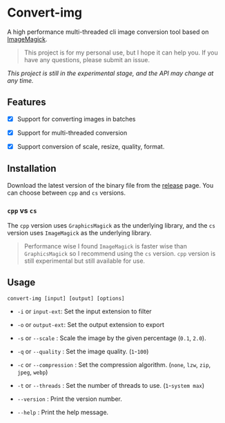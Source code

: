 # Convert-img
A high performance multi-threaded cli image conversion tool based on [ImageMagick](https://github.com/ImageMagick/ImageMagick).

> This project is for my personal use, but I hope it can help you. If you have any questions, please submit an issue.

*This project is still in the experimental stage, and the API may change at any time.*

## Features
- [x] Support for converting images in batches
- [x] Support for multi-threaded conversion
- [x] Support conversion of scale, resize, quality, format.


## Installation
Download the latest version of the binary file from the [release](https://github.com/sean1832/cli-convert-img/releases/latest) page. You can choose between `cpp` and `cs` versions. 

### `cpp` vs `cs`
The `cpp` version uses `GraphicsMagick` as the underlying library, and the `cs` version uses `ImageMagick` as the underlying library. 

>Performance wise I found `ImageMagick` is faster wise than `GraphicsMagick` so I recommend using the `cs` version. 
> `cpp` version is still experimental but still available for use.


## Usage
```
convert-img [input] [output] [options]
```
- `-i` or `input-ext`: Set the input extension to filter
- `-o` or `output-ext`: Set the output extension to export
- `-s` or `--scale` : Scale the image by the given percentage (`0.1`, `2.0`).  
- `-q` or `--quality` : Set the image quality. (`1`-`100`)
- `-c` or `--compression` : Set the compression algorithm. (`none`, `lzw`, `zip`, `jpeg`, `webp`)
- `-t` or `--threads` : Set the number of threads to use. (`1`-`system max`)  

- `--version` : Print the version number.  
- `--help` : Print the help message.